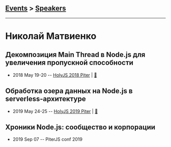 ## [Events](../README.md) > [Speakers](../speakers.md)
---

# Николай Матвиенко

## Декомпозиция Main Thread в Node.js для увеличения пропускной способности
- 2018 May 19-20 -- [HolyJS 2018 Piter](https://youtu.be/Mfz1_blLl9Q)  | [:notebook:](https://assets.ctfassets.net/nn534z2fqr9f/3xtKFHSuissgAqMIMmaQ4w/52e391982259a4244a231cb8a5460dc6/Nikolay_Matvienko_Decomposition_of_the_Main_Thread.pdf)  
## Обработка озера данных на Node.js в serverless-архитектуре
- 2019 May 24-25 -- [HolyJS 2019 Piter](https://youtu.be/FOCDEk-OLTI)  | [:notebook:](https://assets.ctfassets.net/nn534z2fqr9f/v0DvUwICec13eSHre64Kg/91c6f3bc63f1ab9e6ff0344ecf81716e/Nikolay_Matviyenko_Obrabotka_ozera_dannykh_na_Node.js_v_serverless-arkhitekture.pdf)  
## Хроники Node.js: сообщество и корпорации
- 2019 Sep 07 -- PiterJS conf 2019    
